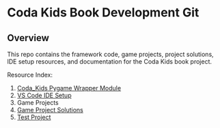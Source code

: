 # Coda Kids Book Development Git

## Overview

This repo contains the framework code, game projects, project solutions, IDE setup resources, and documentation for the Coda Kids book project.

Resource Index:

1. [Coda_Kids Pygame Wrapper Module](https://github.com/CodaKids/coda-kids/tree/master/framework)
2. [VS Code IDE Setup](https://github.com/CodaKids/coda-kids/tree/master/client-setup)
3. Game Projects
4. [Game Project Solutions](https://github.com/CodaKids/coda-kids/tree/master/project-solutions)
5. [Test Project](https://github.com/CodaKids/coda-kids/tree/master/project-development)